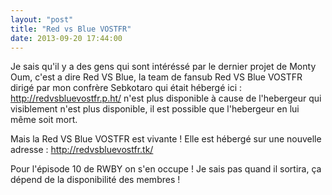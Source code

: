 ```yaml
---
layout: "post"
title: "Red vs Blue VOSTFR"
date: 2013-09-20 17:44:00
---
```

Je sais qu'il y a des gens qui sont intéréssé par le dernier projet de Monty Oum, c'est a dire Red VS Blue, la team de fansub Red VS Blue VOSTFR dirigé par mon confrère Sebkotaro qui était hébergé ici : <http://redvsbluevostfr.p.ht/> n'est plus disponible à cause de l'hebergeur qui visiblement n'est plus disponible, il est possible que l'hebergeur en lui même soit mort.

Mais la Red VS Blue VOSTFR est vivante ! Elle est hébergé sur une nouvelle adresse : <http://redvsbluevostfr.tk/>

Pour l'épisode 10 de RWBY on s'en occupe ! Je sais pas quand il sortira, ça dépend de la disponibilité des membres !
